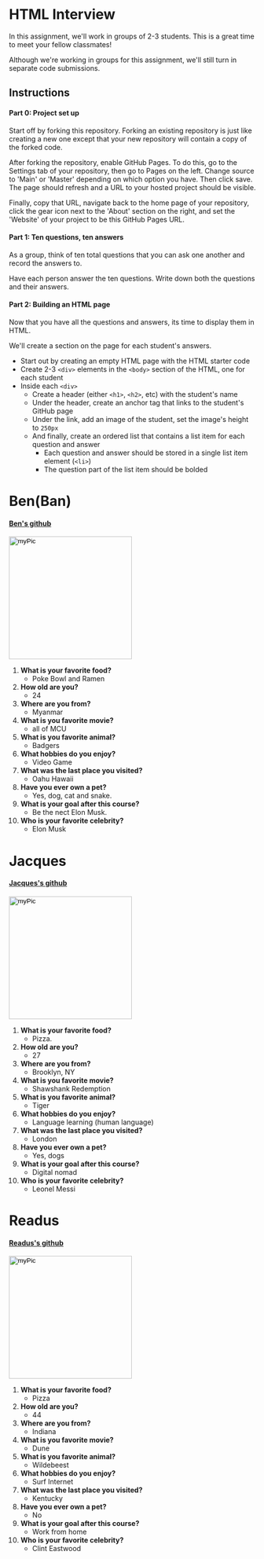 # HTML Interview

In this assignment, we'll work in groups of 2-3 students. This is a great time to meet your fellow classmates!

Although we're working in groups for this assignment, we'll still turn in separate code submissions.

## Instructions

#### Part 0: Project set up

Start off by forking this repository. Forking an existing repository is just like creating a new one except that your new repository will contain a copy of the forked code. 

After forking the repository, enable GitHub Pages. To do this, go to the Settings tab of your repository, then go to Pages on the left. Change source to 'Main' or 'Master' depending on which option you have. Then click save. The page should refresh and a URL to your hosted project should be visible.

Finally, copy that URL, navigate back to the home page of your repository, click the gear icon next to the 'About' section on the right, and set the 'Website' of your project to be this GitHub Pages URL.

#### Part 1: Ten questions, ten answers

As a group, think of ten total questions that you can ask one another and record the answers to.

Have each person answer the ten questions. Write down both the questions and their answers.

#### Part 2: Building an HTML page



Now that you have all the questions and answers, its time to display them in HTML. 

We'll create a section on the page for each student's answers.

* Start out by creating an empty HTML page with the HTML starter code
* Create 2-3 `<div>` elements in the `<body>` section of the HTML, one for each student
* Inside each `<div>`
  * Create a header (either `<h1>`, `<h2>`, etc) with the student's name
  * Under the header, create an anchor tag that links to the student's GitHub page
  * Under the link, add an image of the student, set the image's height to `250px`
  * And finally, create an ordered list that contains a list item for each question and answer
    * Each question and answer should be stored in a single list item element (`<li>`)
    * The question part of the list item should be bolded


<!DOCTYPE html>
<html lang="en">
<head>
    <meta charset="UTF-8">
    <meta http-equiv="X-UA-Compatible" content="IE=edge">
    <meta name="viewport" content="width=device-width, initial-scale=1.0">
    <title>Interview</title>
</head>
<body>
    <div>
    <h1>Ben(Ban)</h1>
    <h4><a href="https://github.com/banjman81">Ben's github</a></h4>
    <input type="image" src="/images/IMG_3156.jpg" alt="myPic" height="250px"/>
        <ol>
            <li><b>What is your favorite food?</b>
                <ul>
                    <li>Poke Bowl and Ramen</li>
                </ul>
            </li>
            <li><b>How old are you?</b>
                <ul>
                    <li>24</li>
                </ul>
            </li>
            <li><b>Where are you from?</b>
                <ul>
                    <li>Myanmar</li>
                </ul>
            </li>
            <li><b>What is you favorite movie?</b>
                <ul>
                    <li>all of MCU</li>
                </ul>
            </li>
            <li><b>What is you favorite animal?</b>
                <ul>
                    <li>Badgers</li>
                </ul>
            </li>
            <li><b>What hobbies do you enjoy?</b>
                <ul>
                    <li>Video Game</li>
                </ul>
            </li>
            <li><b>What was the last place you visited?</b>
                <ul>
                    <li>Oahu Hawaii</li>
                </ul>
            </li>
            <li><b>Have you ever own a pet?</b>
                <ul>
                    <li>Yes, dog, cat and snake.</li>
                </ul>
            </li>
            <li><b>What is your goal after this course?</b>
                <ul>
                    <li>Be the nect Elon Musk.</li>
                </ul>
            </li>
            <li><b>Who is your favorite celebrity?</b>
                <ul>
                    <li>Elon Musk</li>
                </ul>
            </li>
        </ol>
    </div>
    <div>
    <h1>Jacques</h1>
    <h4><a href="https://github.com/jacquesjg">Jacques's github</a></h4>
    <input type="image" src="" alt="myPic" height="250px"/>
        <ol>
            <li><b>What is your favorite food?</b>
                <ul>
                    <li>Pizza.</li>
                </ul>
            </li>
            <li><b>How old are you?</b>
                <ul>
                    <li>27</li>
                </ul>
            </li>
            <li><b>Where are you from?</b>
                <ul>
                    <li>Brooklyn, NY</li>
                </ul>
            </li>
            <li><b>What is you favorite movie?</b>
                <ul>
                    <li>Shawshank Redemption</li>
                </ul>
            </li>
            <li><b>What is you favorite animal?</b>
                <ul>
                    <li>Tiger</li>
                </ul>
            </li>
            <li><b>What hobbies do you enjoy?</b>
                <ul>
                    <li>Language learning (human language)</li>
                </ul>
            </li>
            <li><b>What was the last place you visited?</b>
                <ul>
                    <li>London</li>
                </ul>
            </li>
            <li><b>Have you ever own a pet?</b>
                <ul>
                    <li>Yes, dogs</li>
                </ul>
            </li>
            <li><b>What is your goal after this course?</b>
                <ul>
                    <li>Digital nomad</li>
                </ul>
            </li>
            <li><b>Who is your favorite celebrity?</b>
                <ul>
                    <li>Leonel Messi</li>
                </ul>
            </li>
        </ol>
    </div>
    <div>
    <h1>Readus</h1>
    <h4><a href="https://github.com/hartr117">Readus's github</a></h4>
    <input type="image" src="image/image_3459.jpeg" alt="myPic" height="250px"/>
        <ol>
            <li><b>What is your favorite food?</b>
                <ul>
                    <li>Pizza</li>
                </ul>
            </li>
            <li><b>How old are you?</b>
                <ul>
                    <li>44</li>
                </ul>
            </li>
            <li><b>Where are you from?</b>
                <ul>
                    <li>Indiana</li>
                </ul>
            </li>
            <li><b>What is you favorite movie?</b>
                <ul>
                    <li>Dune</li>
                </ul>
            </li>
            <li><b>What is you favorite animal?</b>
                <ul>
                    <li>Wildebeest</li>
                </ul>
            </li>
            <li><b>What hobbies do you enjoy?</b>
                <ul>
                    <li>Surf Internet</li>
                </ul>
            </li>
            <li><b>What was the last place you visited?</b>
                <ul>
                    <li>Kentucky</li>
                </ul>
            </li>
            <li><b>Have you ever own a pet?</b>
                <ul>
                    <li>No</li>
                </ul>
            </li>
            <li><b>What is your goal after this course?</b>
                <ul>
                    <li>Work from home</li>
                </ul>
            </li>
            <li><b>Who is your favorite celebrity?</b>
                <ul>
                    <li>Clint Eastwood</li>
                </ul>
            </li>
        </ol>
    </div>
</body>
</html>

